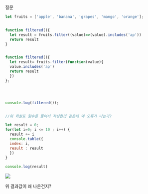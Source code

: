 질문



```js
let fruits = ['apple', 'banana', 'grapes', 'mango', 'orange'];


function filtered(){
  let result = fruits.filter((value)=>(value).includes('ap'))
  return result
}


function filtered(){
  let result= fruits.filter(function(value){
  value.includes('ap')
  return result
  })
};




console.log(filtered());


//위 화살표 함수를 풀어서 작성한것 같은데 왜 오류가 나는가?
```



```js
let result = 0;
for(let i=0; i <= 10 ; i++) {
  result += i
  console.table({
  index: i,
  result : result
  })
}
 
console.log(result)
```

![](C:\Users\thang\Desktop\github\_posts\질문.img\질문.JPG)

위 결과값이 왜 나온건지?

